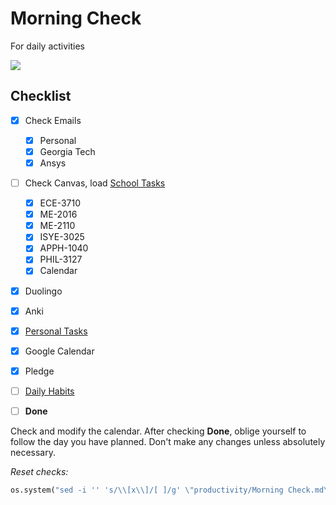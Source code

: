 # Morning Check
For daily activities

![](../media/Pasted%20image%2020241106071600.png)

## Checklist

- [x] Check Emails
	- [x] Personal
	- [x] Georgia Tech
	- [x] Ansys
- [ ] Check Canvas, load [School Tasks](School%20Tasks.md)
	- [x] ECE-3710
	- [x] ME-2016
	- [x] ME-2110
	- [x] ISYE-3025
	- [x] APPH-1040
	- [x] PHIL-3127
	- [x] Calendar
- [x] Duolingo
- [x] Anki 
- [x] [Personal Tasks](Personal%20Tasks.md)
- [x] Google Calendar
- [x] Pledge
- [ ] [Daily Habits](https://app.dailyhabits.xyz)
- [ ] **Done**


Check and modify the calendar. After checking **Done**, oblige yourself to follow the day you have planned. Don't make any changes unless absolutely necessary.



*Reset checks:*
```python
os.system("sed -i '' 's/\\[x\\]/[ ]/g' \"productivity/Morning Check.md\"")
```